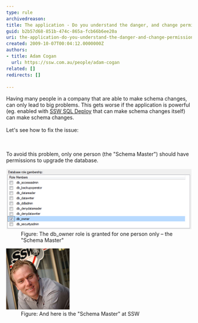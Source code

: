 ```yaml
---
type: rule
archivedreason: 
title: The application - Do you understand the danger, and change permissions so "Schema Changes" can only be done by the "Schema Master"?
guid: b2b57d68-851b-474c-865a-fcb66b6ee20a
uri: the-application-do-you-understand-the-danger-and-change-permissions-so-schema-changes-can-only-be-done-by-the-schema-master
created: 2009-10-07T00:04:12.0000000Z
authors:
- title: Adam Cogan
  url: https://ssw.com.au/people/adam-cogan
related: []
redirects: []

---
```



Having many people in a company that are able to make schema changes, can only lead to big problems. This gets worse if the application is powerful (eg. enabled with <a href="http://www.ssw.com.au/SSW/SQLDeploy/">SSW SQL Deploy</a> that can make schema changes itself) can make schema changes. <br>
<br>
Let's see how to fix the issue: 

<br><excerpt class='endintro'></excerpt><br>
To avoid this problem, only one person (the "Schema Master") should have permissions to upgrade the database.
<dl>
    <dt><img alt="" src="FullPermission.jpg" /> </dt>
    <dd>Figure: The db_owner role is granted for one person only – the "Schema Master" </dd>
</dl>
<dl class="image">
    <dt><img alt="" src="Adam.jpg" /> </dt>
    <dd>Figure: And here is the "Schema Master" at SSW </dd>
</dl>



